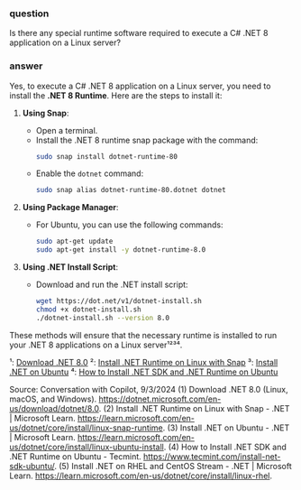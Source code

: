 ### question
Is there any special runtime software required to execute a C# .NET 8 application on a Linux server?

### answer
Yes, to execute a C# .NET 8 application on a Linux server, you need to install the **.NET 8 Runtime**. Here are the steps to install it:

1. **Using Snap**:
   - Open a terminal.
   - Install the .NET 8 runtime snap package with the command:
     ```bash
     sudo snap install dotnet-runtime-80
     ```
   - Enable the `dotnet` command:
     ```bash
     sudo snap alias dotnet-runtime-80.dotnet dotnet
     ```

2. **Using Package Manager**:
   - For Ubuntu, you can use the following commands:
     ```bash
     sudo apt-get update
     sudo apt-get install -y dotnet-runtime-8.0
     ```

3. **Using .NET Install Script**:
   - Download and run the .NET install script:
     ```bash
     wget https://dot.net/v1/dotnet-install.sh
     chmod +x dotnet-install.sh
     ./dotnet-install.sh --version 8.0
     ```

These methods will ensure that the necessary runtime is installed to run your .NET 8 applications on a Linux server¹²³⁴.

¹: [Download .NET 8.0](https://dotnet.microsoft.com/en-us/download/dotnet/8.0)
²: [Install .NET Runtime on Linux with Snap](https://learn.microsoft.com/en-us/dotnet/core/install/linux-snap-runtime)
³: [Install .NET on Ubuntu](https://learn.microsoft.com/en-us/dotnet/core/install/linux-ubuntu-install)
⁴: [How to Install .NET SDK and .NET Runtime on Ubuntu](https://www.tecmint.com/install-net-sdk-ubuntu/)

Source: Conversation with Copilot, 9/3/2024
(1) Download .NET 8.0 (Linux, macOS, and Windows). https://dotnet.microsoft.com/en-us/download/dotnet/8.0.
(2) Install .NET Runtime on Linux with Snap - .NET | Microsoft Learn. https://learn.microsoft.com/en-us/dotnet/core/install/linux-snap-runtime.
(3) Install .NET on Ubuntu - .NET | Microsoft Learn. https://learn.microsoft.com/en-us/dotnet/core/install/linux-ubuntu-install.
(4) How to Install .NET SDK and .NET Runtime on Ubuntu - Tecmint. https://www.tecmint.com/install-net-sdk-ubuntu/.
(5) Install .NET on RHEL and CentOS Stream - .NET | Microsoft Learn. https://learn.microsoft.com/en-us/dotnet/core/install/linux-rhel.